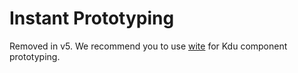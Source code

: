 # Instant Prototyping

Removed in v5. We recommend you to use [wite](https://witejs.web.app) for Kdu component prototyping.
